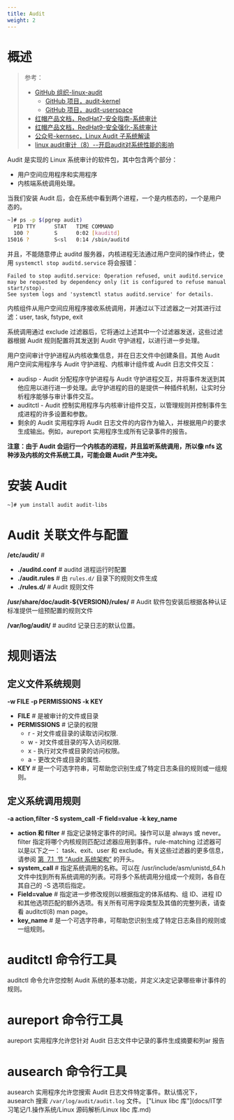 ```yaml
---
title: Audit
weight: 2
---
```


# 概述

> 参考：
> - [GitHub 组织-linux-audit](https://github.com/linux-audit)
>   - [GitHub 项目，audit-kernel](https://github.com/linux-audit/audit-kernel)
>   - [GitHub 项目，audit-userspace](https://github.com/linux-audit/audit-userspace)
> - [红帽产品文档，RedHat7-安全指南-系统审计](https://access.redhat.com/documentation/en-us/red_hat_enterprise_linux/7/html/security_guide/chap-system_auditing)
> - [红帽产品文档，RedHat9-安全强化-系统审计](https://access.redhat.com/documentation/en-us/red_hat_enterprise_linux/9/html/security_hardening/auditing-the-system_security-hardening)
> - [公众号-kernsec，Linux Audit 子系统解读](https://mp.weixin.qq.com/s/G6kE52o7OZaGYPqnuUwggQ)
> - [linux audit审计（8）--开启audit对系统性能的影响](https://www.cnblogs.com/xingmuxin/p/8875783.html)

Audit 是实现的 Linux 系统审计的软件包，其中包含两个部分：
- 用户空间应用程序和实用程序
- 内核端系统调用处理。

当我们安装 Audit 后，会在系统中看到两个进程，一个是内核态的，一个是用户态的。

```bash
~]# ps -p $(pgrep audit)
  PID TTY      STAT   TIME COMMAND
  100 ?        S      0:02 [kauditd]
15016 ?        S<sl   0:14 /sbin/auditd
```

并且，不能随意停止 auditd 服务器，内核进程无法通过用户空间的操作终止，使用 `systemctl stop auditd.service` 将会报错：

```
Failed to stop auditd.service: Operation refused, unit auditd.service may be requested by dependency only (it is configured to refuse manual start/stop).
See system logs and 'systemctl status auditd.service' for details.
```

内核组件从用户空间应用程序接收系统调用，并通过以下过滤器之一对其进行过滤：user, task, fstype, exit

系统调用通过 exclude 过滤器后，它将通过上述其中一个过滤器发送，这些过滤器根据 Audit 规则配置将其发送到 Audit 守护进程，以进行进一步处理。

用户空间审计守护进程从内核收集信息，并在日志文件中创建条目。其他 Audit 用户空间实用程序与 Audit 守护进程、内核审计组件或 Audit 日志文件交互：

- audisp - Audit 分配程序守护进程与 Audit 守护进程交互，并将事件发送到其他应用以进行进一步处理。此守护进程的目的是提供一种插件机制，让实时分析程序能够与审计事件交互。
- auditctl - Audit 控制实用程序与内核审计组件交互，以管理规则并控制事件生成进程的许多设置和参数。
- 剩余的 Audit 实用程序将 Audit 日志文件的内容作为输入，并根据用户的要求生成输出。例如，aureport 实用程序生成所有记录事件的报告。

**注意：由于 Audit 会运行一个内核态的进程，并且监听系统调用，所以像 nfs 这种涉及内核的文件系统工具，可能会跟 Audit 产生冲突。**

# 安装 Audit

```bash
~]# yum install audit audit-libs
```

# Audit 关联文件与配置

**/etc/audit/** #
- **./auditd.conf** # auditd 进程运行时配置
- **./audit.rules** # 由 `rules.d/` 目录下的规则文件生成
- **./rules.d/** # Audit 规则文件

**/usr/share/doc/audit-${VERSION}/rules/** # Audit 软件包安装后根据各种认证标准提供一组预配置的规则文件

**/var/log/audit/** # auditd 记录日志的默认位置。

# 规则语法

## 定义文件系统规则

**-w FILE -p PERMISSIONS -k KEY**
- **FILE** # 是被审计的文件或目录
- **PERMISSIONS** # 记录的权限
    - r - 对文件或目录的读取访问权限.
    - w - 对文件或目录的写入访问权限.
    - x - 执行对文件或目录的访问权限。
    - a - 更改文件或目录的属性.
- **KEY** # 是一个可选字符串，可帮助您识别生成了特定日志条目的规则或一组规则。

## 定义系统调用规则

**-a action,filter -S system_call -F field=value -k key_name**
- **action 和 filter** # 指定记录特定事件的时间。操作可以是 always 或 never。filter 指定将哪个内核规则匹配过滤器应用到事件。rule-matching 过滤器可以是以下之一： task、exit、user 和 exclude。有关这些过滤器的更多信息，请参阅 [第  7.1  节 “Audit 系统架构”](https://access.redhat.com/documentation/zh-cn/red_hat_enterprise_linux/7/html/security_guide/chap-system_auditing#sec-audit_system_architecture) 的开头。
- **system_call** # 指定系统调用的名称。可以在 /usr/include/asm/unistd_64.h 文件中找到所有系统调用的列表。可将多个系统调用分组成一个规则，各自在其自己的 -S 选项后指定。
- **Field=value** # 指定进一步修改规则以根据指定的体系结构、组 ID、进程 ID 和其他选项匹配的额外选项。有关所有可用字段类型及其值的完整列表，请查看 auditctl(8) man page。
- **key_name** # 是一个可选字符串，可帮助您识别生成了特定日志条目的规则或一组规则。

# auditctl 命令行工具

auditctl 命令允许您控制 Audit 系统的基本功能，并定义决定记录哪些审计事件的规则。

# aureport 命令行工具

aureport 实用程序允许您针对 Audit 日志文件中记录的事件生成摘要和列ar 报告

# ausearch 命令行工具

ausearch 实用程序允许您搜索 Audit 日志文件特定事件。默认情况下，ausearch 搜索 `/var/log/audit/audit.log` 文件。
["Linux libc 库"](docs/IT学习笔记/1.操作系统/Linux 源码解析/Linux libc 库.md)